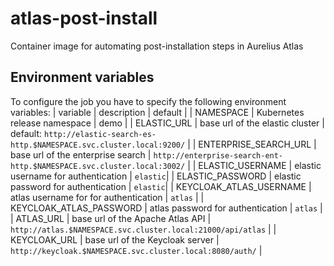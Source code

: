 # atlas-post-install
Container image for automating post-installation steps in Aurelius Atlas

## Environment variables
To configure the job you have to specify the following environment variables:
| variable | description | default |
| NAMESPACE | Kubernetes release namespace | demo |
| ELASTIC_URL | base url of the elastic cluster | default: `http://elastic-search-es-http.$NAMESPACE.svc.cluster.local:9200/` |
| ENTERPRISE_SEARCH_URL | base url of the enterprise search | `http://enterprise-search-ent-http.$NAMESPACE.svc.cluster.local:3002/` |
| ELASTIC_USERNAME | elastic username for authentication | `elastic`|
| ELASTIC_PASSWORD | elastic password for authentication | `elastic`|
| KEYCLOAK_ATLAS_USERNAME | atlas username for for authentication | `atlas` |
| KEYCLOAK_ATLAS_PASSWORD | atlas password for authentication | `atlas` |
| ATLAS_URL | base url of the Apache Atlas API | `http://atlas.$NAMESPACE.svc.cluster.local:21000/api/atlas` |
| KEYCLOAK_URL | base url of the Keycloak server | `http://keycloak.$NAMESPACE.svc.cluster.local:8080/auth/` |
